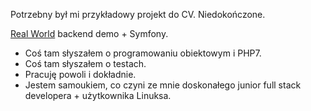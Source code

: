 Potrzebny był mi przykładowy projekt do CV. Niedokończone.

[Real World](https://github.com/gothinkster/realworld) backend demo + Symfony.

- Coś tam słyszałem o programowaniu obiektowym i PHP7.
- Coś tam słyszałem o testach.
- Pracuję powoli i dokładnie.
- Jestem samoukiem, co czyni ze mnie doskonałego junior full stack developera + 
użytkownika Linuksa. 